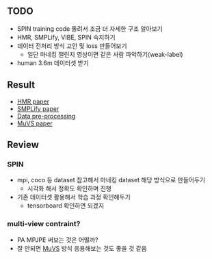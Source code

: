 ## TODO
- SPIN training code 돌려서 조금 더 자세한 구조 알아보기
- HMR, SMPLify, VIBE, SPIN 숙지하기
- 데이터 전처리 방식 고안 및 loss 만들어보기
    - 일단 마네킹 챌린지 영상이면 같은 사람 파악하기(weak-label)
- human 3.6m 데이터셋 받기

## Result
- [HMR paper](https://github.com/TheStarkor/CS409-meeting/blob/master/docs/HMR.md)
- [SMPLify paper](https://github.com/TheStarkor/CS409-meeting/blob/master/docs/SMPLify.md)
- [Data pre-processing](https://github.com/TheStarkor/CS409-meeting/blob/master/docs/data_preprocessing_old.md)
- [MuVS paper]()

## Review
### SPIN
- mpi, coco 등 dataset 참고해서 마네킹 dataset 해당 방식으로 만들어두기
    - 시각화 해서 정확도 확인하며 진행
- 기존 데이터셋 활용해서 학습 과정 확인해두기
    - tensorboard 확인하면 되겠지

### multi-view contraint?
- PA MPJPE 써보는 것은 어떨까?
- 잘 안되면 [MuVS](https://github.com/YinghaoHuang91/MuVS) 방식 응용해보는 것도 좋을 것 같음
